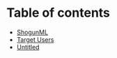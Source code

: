 # Table of contents

* [ShogunML](README.md)
* [Target Users](target-users.md)
* [Untitled](untitled.md)


